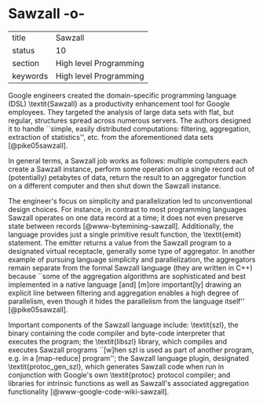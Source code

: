 # Sawzall -o-


|          |                        |
| -------- | ---------------------- |
| title    | Sawzall                | 
| status   | 10                     |
| section  | High level Programming |
| keywords | High level Programming |



Google engineers created the domain-specific programming language
(DSL) \textit{Sawzall} as a productivity enhancement tool for Google
employees.  They targeted the analysis of large data sets with flat,
but regular, structures spread across numerous servers.  The authors
designed it to handle ``simple, easily distributed computations:
filtering, aggregation, extraction of statistics'', etc. from the
aforementioned data sets [@pike05sawzall].

In general terms, a Sawzall job works as follows: multiple computers
each create a Sawzall instance, perform some operation on a single
record out of (potentially) petabytes of data, return the result to an
aggregator function on a different computer and then shut down the
Sawzall instance.

The engineer's focus on simplicity and parallelization led to
unconventional design choices.  For instance, in contrast to most
programming languages Sawzall operates on one data record at a time;
it does not even preserve state between records
[@www-bytemining-sawzall]. Additionally, the language provides
just a single primitive result function, the \textit{emit} statement.
The emitter returns a value from the Sawzall program to a designated
virtual receptacle, generally some type of aggregator.  In another
example of pursuing language simplicity and parallelization, the
aggregators remain separate from the formal Sawzall language (they are
written in C++) because ``some of the aggregation algorithms are
sophisticated and best implemented in a native language [and] [m]ore
important[ly] drawing an explicit line between filtering and
aggregation enables a high degree of parallelism, even though it hides
the parallelism from the language itself'' [@pike05sawzall].

Important components of the Sawzall language include: \textit{szl},
the binary containing the code compiler and byte-code interpreter that
executes the program; the \textit{libszl} library, which compiles and
executes Sawzall programs ``[w]hen szl is used as part of another
program, e.g. in a [map-reduce] program''; the Sawzall language
plugin, designated \textit{protoc\_gen\_szl}, which generates Sawzall
code when run in conjunction with Google's own \textit{protoc}
protocol compiler; and libraries for intrinsic functions as well as
Sawzall's associated aggregation functionality
[@www-google-code-wiki-sawzall].



